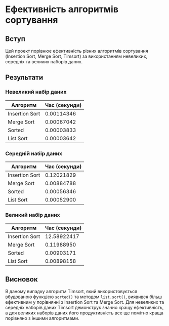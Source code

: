 # Ефективність алгоритмів сортування

## Вступ
Цей проект порівнює ефективність різних алгоритмів сортування (Insertion Sort, Merge Sort, Timsort) за використанням невеликих, середніх та великих наборів даних.

## Результати

### Невеликий набір даних
| Алгоритм       | Час (секунди) |
| -------------- | --------------- |
| Insertion Sort | 0.00114346      |
| Merge Sort     | 0.00067042      |
| Sorted         | 0.00003833      |
| List Sort      | 0.00003642      |

### Середній набір даних
| Алгоритм       | Час (секунди) |
| -------------- | --------------- |
| Insertion Sort | 0.12021829      |
| Merge Sort     | 0.00884788      |
| Sorted         | 0.00056346      |
| List Sort      | 0.00052900      |

### Великий набір даних
| Алгоритм       | Час (секунди) |
| -------------- | --------------- |
| Insertion Sort | 12.58922417     |
| Merge Sort     | 0.11988950      |
| Sorted         | 0.00903171      |
| List Sort      | 0.00898158      |

## Висновок
В даному випадку алгоритм Timsort, який використовується вбудованою функцією `sorted()` та методом `list.sort()`, 
виявився більш ефективним у порівнянні з Insertion Sort та Merge Sort. 
Для невеликих та середніх наборів даних Timsort демонструє значно кращу ефективність, 
а для великих наборів даних його продуктивність все ще помітно краща порівняно з іншими алгоритмами.


